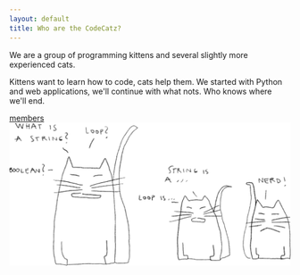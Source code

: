 ```yaml
---
layout: default
title: Who are the CodeCatz?
---
```


<div class="cover_catzkittenz">
	<div class="page_dscr">
		<p>We are a group of programming kittens and several slightly more experienced cats.</p>
		<p>Kittens want to learn how to code, cats help them.
		We started with Python and web applications, we'll continue with what nots. Who knows where we'll end.</p>
		<div class="button">
     		<a class="tabs-link" href="/members">members</a> 
		</div>
	</div>
	<img class="illustrate catz_nerd" src="/assets/images/illustrations/catz_nerd_fill.png" >
</div>